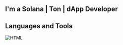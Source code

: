 ## I'm a Solana | Ton | dApp Developer

## Languages and Tools
![HTML](https://img.shields.io/badge/-HTML-CCEEFF)
